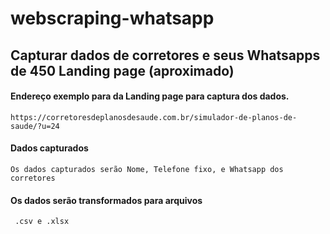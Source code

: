 # webscraping-whatsapp

## Capturar dados de corretores e seus Whatsapps de 450 Landing page (aproximado)

#### Endereço exemplo para da Landing page para captura dos dados.

```` https://corretoresdeplanosdesaude.com.br/simulador-de-planos-de-saude/?u=24 ````

#### Dados capturados
```` Os dados capturados serão Nome, Telefone fixo, e Whatsapp dos corretores ````

#### Os dados serão transformados para arquivos
````  .csv e .xlsx ````
